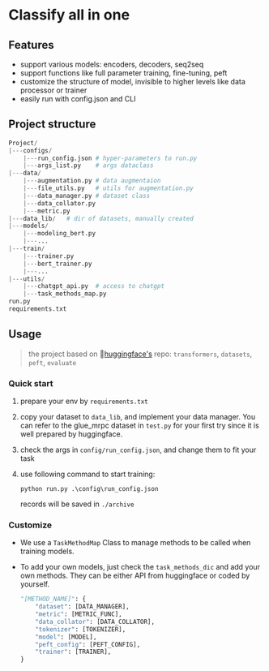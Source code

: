 # Classify all in one

## Features

- support various models: encoders, decoders, seq2seq
- support functions like full parameter training, fine-tuning, peft
- customize the structure of model, invisible to higher levels like data processor or trainer
- easily run with config.json and CLI

## Project structure

```python
Project/
|---configs/
	|---run_config.json	# hyper-parameters to run.py
    |---args_list.py	# args dataclass
|---data/
    |---augmentation.py	# data augmentaion
    |---file_utils.py	# utils for augmentation.py
	|---data_manager.py	# dataset class
    |---data_collator.py
    |---metric.py
|---data_lib/	# dir of datasets, manually created
|---models/
	|---modeling_bert.py
    |---...
|---train/
	|---trainer.py
	|---bert_trainer.py
	|---...
|---utils/
	|---chatgpt_api.py	# access to chatgpt
    |---task_methods_map.py
run.py
requirements.txt
```

## Usage

> the project based on 🤗[huggingface's](https://huggingface.co/docs) repo: `transformers`, `datasets`, `peft`, `evaluate`

### Quick start

1. prepare your env by `requirements.txt`
2. copy your dataset to `data_lib`, and implement your data manager. You can refer to the glue_mrpc dataset in `test.py` for your first try since it is well prepared by huggingface.
3. check the args in `config/run_config.json`, and change them to fit your task
4. use following command to start training:

   ```shell
   python run.py .\config\run_config.json
   ```

   records will be saved in `./archive`

### Customize

- We use a `TaskMethodMap` Class to manage methods to be called when training models.
- To add your own models, just check the `task_methods_dic` and add your own methods. They can be either API from huggingface or coded by yourself.

  ```python
  "[METHOD_NAME]": {
      "dataset": [DATA_MANAGER],
      "metric": [METRIC_FUNC],
      "data_collator": [DATA_COLLATOR],
      "tokenizer": [TOKENIZER],
      "model": [MODEL],
      "peft_config": [PEFT_CONFIG],
      "trainer": [TRAINER],
  }
  ```
